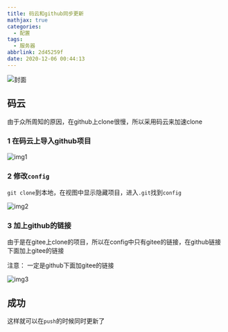 ```yaml
---
title: 码云和github同步更新
mathjax: true
categories:
  - 配置
tags:
  - 服务器
abbrlink: 2d45259f
date: 2020-12-06 00:44:13
---
```


<meta name = "referrer" content = "no-referrer" />

![封面](https://wx1.sinaimg.cn/mw690/0083TyOJly1gldgkuredvj31hc0tqae8.jpg)

<!--less-->

## 码云

由于众所周知的原因，在github上clone很慢，所以采用码云来加速clone

### 1 在码云上导入github项目

![img1](https://wx3.sinaimg.cn/mw690/0083TyOJly1gldgqbjrwgj30bx08xwen.jpg)

### 2 修改`config`

`git clone`到本地，在视图中显示隐藏项目，进入`.git`找到`config`

![img2](https://wx3.sinaimg.cn/mw690/0083TyOJly1gldgqf0oisj307k083weg.jpg)

### 3 加上github的链接

由于是在gitee上clone的项目，所以在config中只有gitee的链接，在github链接下面加上gitee的链接

注意： 一定是github下面加gitee的链接

![img3](https://wx2.sinaimg.cn/mw690/0083TyOJly1gldgqh0or2j30f8010mx1.jpg)

## 成功

这样就可以在`push`的时候同时更新了